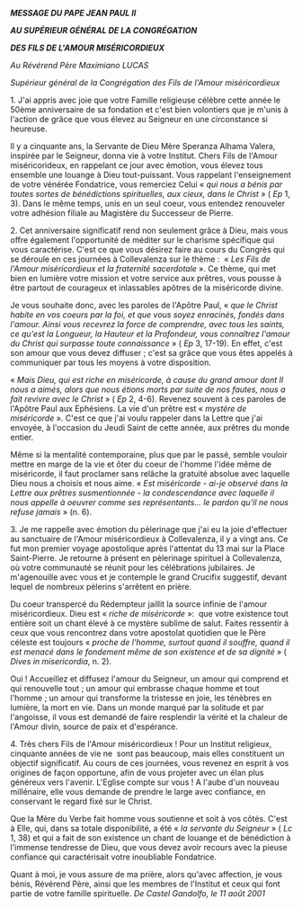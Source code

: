 ***MESSAGE DU PAPE JEAN PAUL II***

***AU SUPÉRIEUR GÉNÉRAL DE LA CONGRÉGATION***

***DES FILS DE L'AMOUR MISÉRICORDIEUX***

*Au Révérend Père Maximiano LUCAS*

*Supérieur général de la Congrégation des Fils de l'Amour miséricordieux*

1. J'ai appris avec joie que votre Famille religieuse célèbre cette année le 50ème anniversaire de sa fondation et c'est bien volontiers que je m'unis à l'action de grâce que vous élevez au Seigneur en une circonstance si heureuse.

Il y a cinquante ans, la Servante de Dieu Mère Speranza Alhama Valera, inspirée par le Seigneur, donna vie à votre Institut. Chers Fils de l'Amour miséricorideux, en rappelant ce jour avec émotion, vous élevez tous ensemble une louange à Dieu tout-puissant. Vous rappelant l'enseignement de votre vénérée Fondatrice, vous remerciez Celui « *qui nous a bénis par toutes sortes de bénédictions spirituelles, aux cieux, dans le Christ* » ( *Ep* 1, 3). Dans le même temps, unis en un seul coeur, vous entendez renouveler votre adhésion filiale au Magistère du Successeur de Pierre.

2. Cet anniversaire significatif rend non seulement grâce à Dieu, mais vous offre également l'opportunité de méditer sur le charisme spécifique qui vous caractérise. C'est ce que vous désirez faire au cours du Congrès qui se déroule en ces journées à Collevalenza sur le thème :  « *Les Fils de l'Amour miséricordieux et la fraternité sacerdotale* ». Ce thème, qui met bien en lumière votre mission et votre service aux prêtres, vous pousse à être partout de courageux et inlassables apôtres de la miséricorde divine.

Je vous souhaite donc, avec les paroles de l'Apôtre Paul, « *que le Christ habite en vos coeurs par la foi, et que vous soyez enracinés, fondés dans l'amour. Ainsi vous recevrez la force de comprendre, avec tous les saints, ce qu'est la Longueur, la Hauteur et la Profondeur, vous connaîtrez l'amour du Christ qui surpasse toute connaissance* » ( *Ep* 3, 17-19). En effet, c'est son amour que vous devez diffuser ; c'est sa grâce que vous êtes appelés à communiquer par tous les moyens à votre disposition.

« *Mais Dieu, qui est riche en miséricorde, à cause du grand amour dont Il nous a aimés, alors que nous étions morts par suite de nos fautes, nous a fait revivre avec le Christ* » ( *Ep* 2, 4-6). Revenez souvent à ces paroles de l'Apôtre Paul aux Ephésiens. La vie d'un prêtre est « *mystère de miséricorde* ». C'est ce que j'ai voulu rappeler dans la Lettre que j'ai envoyée, à l'occasion du Jeudi Saint de cette année, aux prêtres du monde entier.

Même si la mentalité contemporaine, plus que par le passé, semble vouloir mettre en marge de la vie et ôter du coeur de l'homme l'idée même de miséricorde, il faut proclamer sans relâche la gratuité absolue avec laquelle Dieu nous a choisis et nous aime. « *Est miséricorde - ai-je observé dans la Lettre aux prêtres susmentionnée - la condescendance avec laquelle il nous appelle à oeuvrer comme ses représentants... le pardon qu'il ne nous refuse jamais* » (n. 6).

3. Je me rappelle avec émotion du pèlerinage que j'ai eu la joie d'effectuer au sanctuaire de l'Amour miséricordieux à Collevalenza, il y a vingt ans. Ce fut mon premier voyage apostolique après l'attentat du 13 mai sur la Place Saint-Pierre. Je retourne à présent en pèlerinage spirituel à Collevalenza, où votre communauté se réunit pour les célébrations jubilaires. Je m'agenouille avec vous et je contemple le grand Crucifix suggestif, devant lequel de nombreux pèlerins s'arrêtent en prière.

Du coeur transpercé du Rédempteur jaillit la source infinie de l'amour miséricordieux. Dieu est « *riche de miséricorde* »:  que votre existence tout entière soit un chant élevé à ce mystère sublime de salut. Faites ressentir à ceux que vous rencontrez dans votre apostolat quotidien que le Père céleste est toujours « *proche de l'homme, surtout quand il souffre, quand il est menacé dans le fondement même de son existence et de sa dignité* » ( *Dives in misericordia*, n. 2).

Oui ! Accueillez et diffusez l'amour du Seigneur, un amour qui comprend et qui renouvelle tout ; un amour qui embrasse chaque homme et tout l'homme ; un amour qui transforme la tristesse en joie, les ténèbres en lumière, la mort en vie. Dans un monde marqué par la solitude et par l'angoisse, il vous est demandé de faire resplendir la vérité et la chaleur de l'Amour divin, source de paix et d'espérance.

4. Très chers Fils de l'Amour miséricordieux ! Pour un Institut religieux, cinquante années de vie ne  sont pas beaucoup, mais elles constituent un objectif significatif. Au cours de ces journées, vous revenez en esprit à vos origines de façon opportune, afin de vous projeter avec un élan plus généreux vers l'avenir. L'Eglise compte sur vous ! A l'aube d'un nouveau millénaire, elle vous demande de prendre le large avec confiance, en conservant le regard fixé sur le Christ.

Que la Mère du Verbe fait homme vous soutienne et soit à vos côtés. C'est à Elle, qui, dans sa totale disponibilité, a été « *la servante du Seigneur* » ( *Lc* 1, 38) et qui a fait de son existence un chant de louange et de bénédiction à l'immense tendresse de Dieu, que vous devez avoir recours avec la pieuse confiance qui caractérisait votre inoubliable Fondatrice.

Quant à moi, je vous assure de ma prière, alors qu'avec affection, je vous bénis, Révérend Père, ainsi que les membres de l'Institut et ceux qui font partie de votre famille spirituelle. *De Castel Gandolfo, le 11 août 2001*